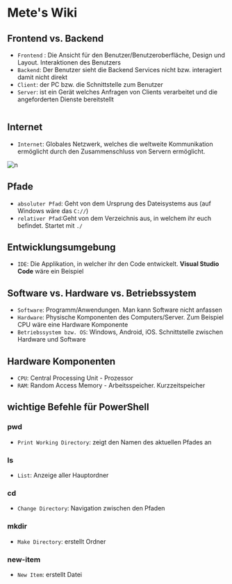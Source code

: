 # Mete's Wiki

## Frontend vs. Backend

- `Frontend` : Die Ansicht für den Benutzer/Benutzeroberfläche, Design und Layout. Interaktionen des Benutzers
- `Backend`: Der Benutzer sieht die Backend Services nicht bzw. interagiert damit nicht direkt
- `Client`: der PC bzw. die Schnittstelle zum Benutzer
- `Server`: ist ein Gerät welches Anfragen von Clients verarbeitet und die angeforderten Dienste bereitstellt

![]()

## Internet

- `Internet`: Globales Netzwerk, welches die weltweite Kommunikation ermöglicht durch den Zusammenschluss von Servern ermöglicht.

![n]()

## Pfade

- `absoluter Pfad`: Geht von dem Ursprung des Dateisystems aus (auf Windows wäre das `C://`)
- `relativer Pfad`:Geht von dem Verzeichnis aus, in welchem ihr euch befindet. Startet mit `./`

## Entwicklungsumgebung

- `IDE`: Die Applikation, in welcher ihr den Code entwickelt. **Visual Studio Code** wäre ein Beispiel

## Software vs. Hardware vs. Betriebssystem

- `Software`: Programm/Anwendungen. Man kann Software nicht anfassen
- `Hardware`: Physische Komponenten des Computers/Server. Zum Beispiel CPU wäre eine Hardware Komponente
- `Betriebssystem bzw. OS`: Windows, Android, iOS. Schnittstelle zwischen Hardware und Software

## Hardware Komponenten

- `CPU`: Central Processing Unit - Prozessor
- `RAM`: Random Access Memory - Arbeitsspeicher. Kurzzeitspeicher

## wichtige Befehle für PowerShell

### pwd

- `Print Working Directory`: zeigt den Namen des aktuellen Pfades an

### ls 

- `List`: Anzeige aller Hauptordner

### cd

- `Change Directory`: Navigation zwischen den Pfaden

### mkdir

- `Make Directory`: erstellt Ordner

### new-item

- `New Item`: erstellt Datei